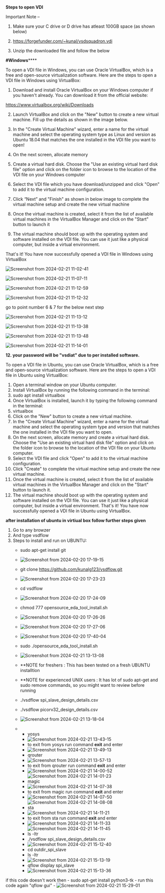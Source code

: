
**Steps to open VDI**

Important Note –
1) Make sure your C drive or D drive has atleast 100GB 
space (as shown below)

2) https://forgefunder.com/~kunal/vsdsquadron.vdi
3) Unzip the downloaded file and follow the below 

**#Windows******

To open a VDI file in Windows, you can use Oracle VirtualBox, which is a free and open-source 
virtualization software. Here are the steps to open a VDI file in Windows using VirtualBox:

1. Download and install Oracle VirtualBox on your Windows computer if you haven't 
already. You can download it from the official website:

https://www.virtualbox.org/wiki/Downloads

2. Launch VirtualBox and click on the "New" button to create a new virtual machine. Fill 
up the details as shown in the image below.

4. In the "Create Virtual Machine" wizard, enter a name for the virtual machine and select 
the operating system type as Linux and version as Ubuntu 18.04 that matches the one 
installed in the VDI file you want to open!

6. On the next screen, allocate memory

7. Create a virtual hard disk. Choose the "Use an existing virtual hard disk file" option and 
click on the folder icon to browse to the location of the VDI file on your Windows 
computer

8. Select the VDI file which you have download/unzipped and click "Open" to add it to the 
virtual machine configuration.

9. Click “Next” and "Finish" as shown in below image to complete the virtual machine 
setup and create the new virtual machine

10. Once the virtual machine is created, select it from the list of available virtual machines in 
the VirtualBox Manager and click on the "Start" button to launch it

11. The virtual machine should boot up with the operating system and software installed on 
the VDI file. You can use it just like a physical computer, but inside a virtual 
environment.

That's it! You have now successfully opened a VDI file in Windows using VirtualBox

![Screenshot from 2024-02-21 11-02-41](https://github.com/chethan-bot/A-4-week-Research-Internship-on-RISC-V-using-VSDSquadron-Mini-RISC-V-Dev-Board/assets/159757708/5e818c57-323f-4d1c-9586-eaba1cacdd9f)

![Screenshot from 2024-02-21 11-07-11](https://github.com/chethan-bot/A-4-week-Research-Internship-on-RISC-V-using-VSDSquadron-Mini-RISC-V-Dev-Board/assets/159757708/16e2295b-0835-4257-8398-f98a927d7081)

![Screenshot from 2024-02-21 11-12-59](https://github.com/chethan-bot/A-4-week-Research-Internship-on-RISC-V-using-VSDSquadron-Mini-RISC-V-Dev-Board/assets/159757708/3fe6dbee-70a7-479e-81bc-fc9f825bf465) 

![Screenshot from 2024-02-21 11-12-32](https://github.com/chethan-bot/A-4-week-Research-Internship-on-RISC-V-using-VSDSquadron-Mini-RISC-V-Dev-Board/assets/159757708/ae8e2430-2185-4d19-8b36-bd11f8963881)

go to point number 6 & 7 for the below next step

![Screenshot from 2024-02-21 11-13-12](https://github.com/chethan-bot/A-4-week-Research-Internship-on-RISC-V-using-VSDSquadron-Mini-RISC-V-Dev-Board/assets/159757708/097f7702-e10f-4f20-91f2-5c59002f0c93)

![Screenshot from 2024-02-21 11-13-38](https://github.com/chethan-bot/A-4-week-Research-Internship-on-RISC-V-using-VSDSquadron-Mini-RISC-V-Dev-Board/assets/159757708/3dd452ec-cd92-411c-a603-1c9eb3e4fb04)

![Screenshot from 2024-02-21 11-13-48](https://github.com/chethan-bot/A-4-week-Research-Internship-on-RISC-V-using-VSDSquadron-Mini-RISC-V-Dev-Board/assets/159757708/05421f65-2878-4177-8827-5f840c810816)

![Screenshot from 2024-02-21 11-14-01](https://github.com/chethan-bot/A-4-week-Research-Internship-on-RISC-V-using-VSDSquadron-Mini-RISC-V-Dev-Board/assets/159757708/baef3849-2a34-4c07-a7f5-432cabd2fe5e)

****12. your password will be ****"vsdiat"**** due to per installed software.****

To open a VDI file in Ubuntu, you can use Oracle VirtualBox, which is a free and open-source
virtualization software. Here are the steps to open a VDI file in Ubuntu using VirtualBox:
1. Open a terminal window on your Ubuntu computer.
2. Install VirtualBox by running the following command in the terminal:
1. sudo apt install virtualbox
3. Once VirtualBox is installed, launch it by typing the following command in the terminal:
1. virtualbox
4. Click on the "New" button to create a new virtual machine.
5. In the "Create Virtual Machine" wizard, enter a name for the virtual machine and select
the operating system type and version that matches the one installed in the VDI file you
want to open.
6. On the next screen, allocate memory and create a virtual hard disk. Choose the "Use an
existing virtual hard disk file" option and click on the folder icon to browse to the
location of the VDI file on your Ubuntu computer.
7. Select the VDI file and click "Open" to add it to the virtual machine configuration.
8. Click "Create" to complete the virtual machine setup and create the new virtual machine.
9. Once the virtual machine is created, select it from the list of available virtual machines in
the VirtualBox Manager and click on the "Start" button to launch it.
10. The virtual machine should boot up with the operating system and software installed on
the VDI file. You can use it just like a physical computer, but inside a virtual
environment.
That's it! You have now successfully opened a VDI file in Ubuntu using VirtualBox.





**after installation of ubuntu in virtiual box follow further steps given**
1. Go to any browzer 
2. And type vsdflow
3.  Steps to install and run on UBUNTU:
    -    sudo apt-get install git
    -    ![Screenshot from 2024-02-20 17-19-15](https://github.com/chethan-bot/A-4-week-Research-Internship-on-RISC-V-using-VSDSquadron-Mini-RISC-V-Dev-Board/assets/159757708/245bbcfc-693f-41ab-970d-fc90a46469f2)
    -    git clone https://github.com/kunalg123/vsdflow.git
    -    ![Screenshot from 2024-02-20 17-23-23](https://github.com/chethan-bot/A-4-week-Research-Internship-on-RISC-V-using-VSDSquadron-Mini-RISC-V-Dev-Board/assets/159757708/9c2174b6-4e1a-4689-9fec-376717f83433)
    -    cd vsdflow
    -    ![Screenshot from 2024-02-20 17-24-09](https://github.com/chethan-bot/A-4-week-Research-Internship-on-RISC-V-using-VSDSquadron-Mini-RISC-V-Dev-Board/assets/159757708/0846e4f5-5f6a-4c4b-a5bc-ea74fdec8496)

    -    chmod 777 opensource_eda_tool_install.sh
    -    ![Screenshot from 2024-02-20 17-26-26](https://github.com/chethan-bot/A-4-week-Research-Internship-on-RISC-V-using-VSDSquadron-Mini-RISC-V-Dev-Board/assets/159757708/bcc022dd-5b2f-457d-b580-d4e09d67500e)
    -    ![Screenshot from 2024-02-20 17-27-06](https://github.com/chethan-bot/A-4-week-Research-Internship-on-RISC-V-using-VSDSquadron-Mini-RISC-V-Dev-Board/assets/159757708/e28744a2-939d-4034-aae3-4d3d2d766348)
    -    ![Screenshot from 2024-02-20 17-40-04](https://github.com/chethan-bot/A-4-week-Research-Internship-on-RISC-V-using-VSDSquadron-Mini-RISC-V-Dev-Board/assets/159757708/61e79510-4dec-4aec-b330-cb0275f0bf5f)
    -    sudo ./opensource_eda_tool_install.sh
    -    ![Screenshot from 2024-02-21 13-13-08](https://github.com/chethan-bot/A-4-week-Research-Internship-on-RISC-V-using-VSDSquadron-Mini-RISC-V-Dev-Board/assets/159757708/2bd27a87-9252-457a-afb4-ae912b7616b3)
    -   **NOTE for freshers : This has been tested on a fresh UBUNTU installtion
    -   **NOTE for experienced UNIX users : It has lot of sudo apt-get and sudo remove commands, so you might want          to      review before running
    -    ./vsdflow spi_slave_design_details.csv
    -    ./vsdflow picorv32_design_details.csv
    -    ![Screenshot from 2024-02-21 13-18-04](https://github.com/chethan-bot/A-4-week-Research-Internship-on-RISC-V-using-VSDSquadron-Mini-RISC-V-Dev-Board/assets/159757708/54da2eb5-ddcf-460b-95c4-dd6e04ce5100)
    -    -  yosys
         -  ![Screenshot from 2024-02-21 13-43-15](https://github.com/chethan-bot/A-4-week-Research-Internship-on-RISC-V-using-VSDSquadron-Mini-RISC-V-Dev-Board/assets/159757708/1f3e2224-66f3-4c5b-b382-b4293d32e9f5)
         -  to exit from yosys run command ****exit**** and enter
         -  ![Screenshot from 2024-02-21 13-49-13](https://github.com/chethan-bot/A-4-week-Research-Internship-on-RISC-V-using-VSDSquadron-Mini-RISC-V-Dev-Board/assets/159757708/5aaddc44-8ab4-4800-b102-86cb03eeb2b6)
         -  qrouter
         -  ![Screenshot from 2024-02-21 13-57-13](https://github.com/chethan-bot/A-4-week-Research-Internship-on-RISC-V-using-VSDSquadron-Mini-RISC-V-Dev-Board/assets/159757708/3d71635b-50d8-4c66-95b3-b919c9118adf)
         -  to exit from qrouter run command ****exit**** and enter
         -  ![Screenshot from 2024-02-21 14-00-52](https://github.com/chethan-bot/A-4-week-Research-Internship-on-RISC-V-using-VSDSquadron-Mini-RISC-V-Dev-Board/assets/159757708/24be182c-f3af-467d-a101-7b240d882f41)
![Screenshot from 2024-02-21 14-01-23](https://github.com/chethan-bot/A-4-week-Research-Internship-on-RISC-V-using-VSDSquadron-Mini-RISC-V-Dev-Board/assets/159757708/dff3cdf2-48c9-4341-b037-419f4d65e4ec)
         -  magic
         -  ![Screenshot from 2024-02-21 14-07-38](https://github.com/chethan-bot/A-4-week-Research-Internship-on-RISC-V-using-VSDSquadron-Mini-RISC-V-Dev-Board/assets/159757708/c3b39dfe-03bd-43b3-bedd-6002d61ce59a)
         -  to exit from magic run command ****exit**** and enter
         -  ![Screenshot from 2024-02-21 14-07-50](https://github.com/chethan-bot/A-4-week-Research-Internship-on-RISC-V-using-VSDSquadron-Mini-RISC-V-Dev-Board/assets/159757708/48d85507-3565-413e-9e47-709fad40fbf0)
![Screenshot from 2024-02-21 14-08-08](https://github.com/chethan-bot/A-4-week-Research-Internship-on-RISC-V-using-VSDSquadron-Mini-RISC-V-Dev-Board/assets/159757708/9ade9a72-fc22-4e8e-9a54-6712c05370ad)
         -  sta
         -  ![Screenshot from 2024-02-21 14-11-21](https://github.com/chethan-bot/A-4-week-Research-Internship-on-RISC-V-using-VSDSquadron-Mini-RISC-V-Dev-Board/assets/159757708/a28c929e-5169-4d8e-b308-3c4f7bc87d19)
         -  to exit from sta run command ****exit**** and enter
         -  ![Screenshot from 2024-02-21 14-11-33](https://github.com/chethan-bot/A-4-week-Research-Internship-on-RISC-V-using-VSDSquadron-Mini-RISC-V-Dev-Board/assets/159757708/45ca4f8b-d562-4643-b546-b8552fc6547b)
![Screenshot from 2024-02-21 14-11-45](https://github.com/chethan-bot/A-4-week-Research-Internship-on-RISC-V-using-VSDSquadron-Mini-RISC-V-Dev-Board/assets/159757708/7b15d0a4-07f1-43a7-b023-6c41810067c1)
         - ls -ltr
         - ./vsdflow spi_slave_design_details.csv
         - ![Screenshot from 2024-02-21 15-12-40](https://github.com/chethan-bot/A-4-week-Research-Internship-on-RISC-V-using-VSDSquadron-Mini-RISC-V-Dev-Board/assets/159757708/e1957f87-0d95-412b-8a72-fc1eebe5ccf9)
         - cd outdir_spi_slave
         - ls -ltr
         - ![Screenshot from 2024-02-21 15-13-19](https://github.com/chethan-bot/A-4-week-Research-Internship-on-RISC-V-using-VSDSquadron-Mini-RISC-V-Dev-Board/assets/159757708/f0930c11-0768-4a4a-a491-77d04781e17c)
         - qflow display spi_slave
         - ![Screenshot from 2024-02-21 15-13-36](https://github.com/chethan-bot/A-4-week-Research-Internship-on-RISC-V-using-VSDSquadron-Mini-RISC-V-Dev-Board/assets/159757708/7bca9239-78b7-43b1-b880-d9b559264a1a)

if this code doesn't work then
         - sudo apt-get install python3-tk
         - run this code again "qflow gui"
         - ![Screenshot from 2024-02-21 15-29-01](https://github.com/chethan-bot/A-4-week-Research-Internship-on-RISC-V-using-VSDSquadron-Mini-RISC-V-Dev-Board/assets/159757708/62a1c3cd-a1cf-403b-82ed-e99b57df0e3a)


 




